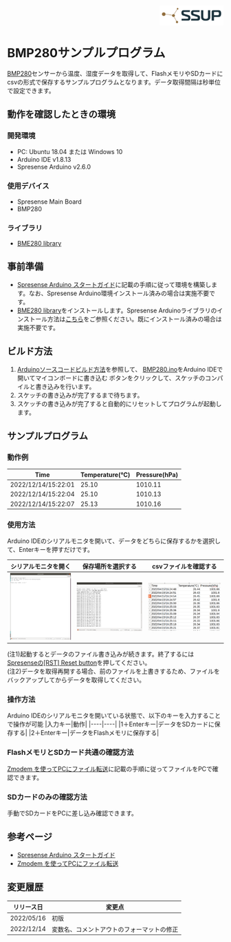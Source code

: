 <div align="right">
<a href="https://developer.sony.com/ja/develop/ssup/"><img src="../../../images/SSUPLOGO2.png" width="150"></a>
</div>

# BMP280サンプルプログラム

[BMP280](https://www.bosch-sensortec.com/products/environmental-sensors/pressure-sensors/bmp280/)センサーから温度、湿度データを取得して、FlashメモリやSDカードにcsvの形式で保存するサンプルプログラムとなります。データ取得間隔は秒単位で設定できます。

## 動作を確認したときの環境

### 開発環境

- PC: Ubuntu 18.04 または Windows 10
- Arduino IDE v1.8.13
- Spresense Arduino v2.6.0

### 使用デバイス
- Spresense Main Board
- BMP280

### ライブラリ
- [BME280 library](https://github.com/SWITCHSCIENCE/samplecodes/tree/master/BME280/Arduino/libraries/SSCI_BME280)

## 事前準備
- [Spresense Arduino スタートガイド](https://developer.sony.com/develop/spresense/docs/arduino_set_up_ja.html)に記載の手順に従って環境を構築します。なお、Spresense Arduino環境インストール済みの場合は実施不要です。
- [BME280 library](https://github.com/SWITCHSCIENCE/samplecodes/tree/master/BME280/Arduino/libraries/SSCI_BME280)をインストールします。Spresense Arduinoライブラリのインストール方法は[こちら](https://github.com/SonySemiconductorSolutions/ssup-spresense-internal/blob/main/FAQ.md#arduino%E3%83%A9%E3%82%A4%E3%83%96%E3%83%A9%E3%83%AA%E3%82%92%E3%82%A4%E3%83%B3%E3%82%B9%E3%83%88%E3%83%BC%E3%83%AB%E3%81%99%E3%82%8B%E6%96%B9%E6%B3%95)をご参照ください。既にインストール済みの場合は実施不要です。

## ビルド方法
1. [Arduinoソースコードビルド方法](https://developer.sony.com/develop/spresense/docs/arduino_set_up_ja.html#_led_%E3%81%AE%E3%82%B9%E3%82%B1%E3%83%83%E3%83%81%E3%82%92%E5%8B%95%E3%81%8B%E3%81%97%E3%81%A6%E3%81%BF%E3%82%8B)を参照して、
[BMP280.ino](./BMP280.ino)をArduino IDEで開いてマイコンボードに書き込む ボタンをクリックして、スケッチのコンパイルと書き込みを行います。
2. スケッチの書き込みが完了するまで待ちます。
3. スケッチの書き込みが完了すると自動的にリセットしてプログラムが起動します。

## サンプルプログラム
### 動作例

|Time|Temperature(℃)|Pressure(hPa)|
|----|----|----|
|2022/12/14/15:22:01|25.10|1010.11|
|2022/12/14/15:22:04|25.10|1010.13|
|2022/12/14/15:22:07|25.13|1010.16|

### 使用方法
Arduino IDEのシリアルモニタを開いて、データをどちらに保存するかを選択して、Enterキーを押すだけです。

|シリアルモニタを開く|保存場所を選択する|csvファイルを確認する|
|----|----|----|
|![シリアルモニタを開く](images/シリアルモニタを開く.PNG)|![保存場所を選択する](images/保存場所を選択する.png)|![csvファイルを確認する](images/csvファイルを確認する.png)|

(注1)起動するとデータのファイル書き込みが続きます。終了するには[Spresenseの[RST] Reset button](https://developer.sony.com/develop/spresense/docs/introduction_ja.html)を押してください。<br/>
(注2)データを取得再開する場合、前のファイルを上書きするため、ファイルをバックアップしてからデータを取得してください。

### 操作方法
Arduino IDEのシリアルモニタを開いている状態で、以下のキーを入力することで操作が可能
|入力キー|動作|
|----|----|
|1＋Enterキー|データをSDカードに保存する|
|2＋Enterキー|データをFlashメモリに保存する|

### FlashメモリとSDカード共通の確認方法
[Zmodem を使ってPCにファイル転送](https://developer.sony.com/develop/spresense/docs/sdk_tutorials_ja.html#_tips_zmodem)に記載の手順に従ってファイルをPCで確認できます。

### SDカードのみの確認方法
手動でSDカードをPCに差し込み確認できます。

## 参考ページ
- [Spresense Arduino スタートガイド](https://developer.sony.com/develop/spresense/docs/arduino_set_up_ja.html)
- [Zmodem を使ってPCにファイル転送](https://developer.sony.com/develop/spresense/docs/sdk_tutorials_ja.html#_tips_zmodem)

## 変更履歴
|リリース日|変更点|
|----|----|
|2022/05/16|初版|
|2022/12/14|変数名、コメントアウトのフォーマットの修正|
